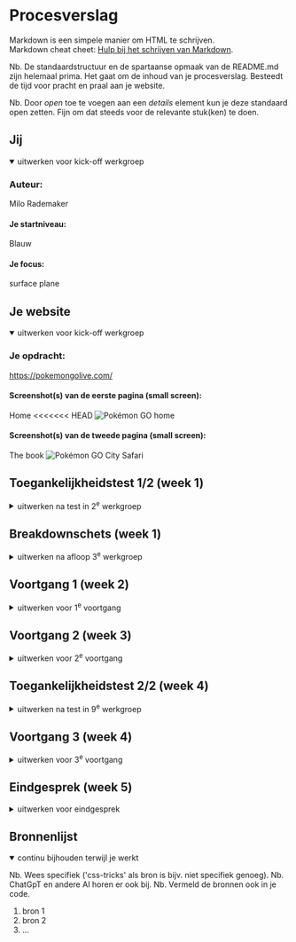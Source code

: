 # Procesverslag
Markdown is een simpele manier om HTML te schrijven.  
Markdown cheat cheet: [Hulp bij het schrijven van Markdown](https://github.com/adam-p/markdown-here/wiki/Markdown-Cheatsheet).

Nb. De standaardstructuur en de spartaanse opmaak van de README.md zijn helemaal prima. Het gaat om de inhoud van je procesverslag. Besteedt de tijd voor pracht en praal aan je website.

Nb. Door *open* toe te voegen aan een *details* element kun je deze standaard open zetten. Fijn om dat steeds voor de relevante stuk(ken) te doen.





## Jij

<details open>
  <summary>uitwerken voor kick-off werkgroep</summary>

  ### Auteur:
  Milo Rademaker

  #### Je startniveau:
  Blauw

  #### Je focus:
  surface plane
 
</details>





## Je website

<details open>
  <summary>uitwerken voor kick-off werkgroep</summary>

  ### Je opdracht:
  https://pokemongolive.com/

  #### Screenshot(s) van de eerste pagina (small screen): 
  Home 
<<<<<<< HEAD
  <img src="../readme-images/pokemongohome.png" width="375px" alt="Pokémon GO home">

  #### Screenshot(s) van de tweede pagina (small screen):
  The book
  <img src="../readme-images/pokemoncitysafari.png" width="375px" alt="Pokémon GO City Safari">

 
</details>



## Toegankelijkheidstest 1/2 (week 1)

<details>
  <summary>uitwerken na test in 2<sup>e</sup> werkgroep</summary>

  ### Bevindingen
  Lijst met je bevindingen die in de test naar voren kwamen:
   -menu veranderd naar hamburgermenu wanneer het een mobiele site is
   -er is geen H1 op de home pagina
   -is redelijk goed te gebruiken met een screenreader, noemt de navigatie een 'summary group'

</details>



## Breakdownschets (week 1)

<details>
  <summary>uitwerken na afloop 3<sup>e</sup> werkgroep</summary>

  ### de hele pagina: 
  <img src="../readme-images/breakdownschets.png" width="375px" alt="breakdown van de hele pagina">

  ### dynamisch deel (bijv menu): 
  <img src="../readme-images/menu.png" width="375px" alt="breakdown van een dynamisch deel">

  ### wellicht nog een dynamisch deel (bijv filter): 
  <img src="../readme-images/carousel.png" width="375px" alt="breakdown van nog een dynamisch deel">

</details>





## Voortgang 1 (week 2)

<details>
  <summary>uitwerken voor 1<sup>e</sup> voortgang</summary>

  ### Stand van zaken
  mijn website planktonchronicles.org is offline. ik ben samen met thomas gaan zitten om te kijken of we dit op konden lossen. de website was echt offline, dus hebben we er voor gekozen om een andere website te pakken. ik ga nu de pokemon go website namaken.


  ### Agenda voor meeting
  samen met je groepje opstellen

  | student 1      | student 2          | student 3    | student 4        |
  | ---            | ---                | ---          | ---              |
  | dit bespreken  | en dit             | en ik dit    | en dan ik dat    |
  | en dat ook nog | dit als er tijd is | nog een punt | dit wil ik zeker |
  | ...            | ...                | ...          | ...              |


  ### Verslag van meeting
  hier na afloop snel de uitkomsten van de meeting vastleggen

  - mijn website palnktonchronicles.org is offline
  - ik ga nu de pokemon go website maken
  - ...
  - ...

</details>





## Voortgang 2 (week 3)

<details>
  <summary>uitwerken voor 2<sup>e</sup> voortgang</summary>

  ### Stand van zaken
  het eeste deel van het coderen gaat goed. ik heb nog een vraag over hoe ik er voor kan zorgen dat mijn mobiele pagina geen afloop heeft aan de rechter kant. ook wil ik een vraag stellen over hoe ik het beste een carousel kan maken.


  ### Agenda voor meeting
  samen met je groepje opstellen

  | student 1      | student 2          | student 3    | student 4        |
  | ---            | ---                | ---          | ---              |
  | dit bespreken  | en dit             | en ik dit    | en dan ik dat    |
  | en dat ook nog | dit als er tijd is | nog een punt | dit wil ik zeker |
  | ...            | ...                | ...          | ...              |


  ### Verslag van meeting
  hier na afloop snel de uitkomsten van de meeting vastleggen

  - het maken van een carousel kan ik doen met behulp van de opdracht
  - punt 2
  - nog een punt
- ...

</details>





## Toegankelijkheidstest 2/2 (week 4)

<details>
  <summary>uitwerken na test in 9<sup>e</sup> werkgroep</summary>

  ### Bevindingen
  Lijst met je bevindingen die in de test naar voren kwamen (geef ook aan wat er verbeterd is):
- mijn hamburger menu word benoemd als een hamburger menu, niet als een summary group
- alle knoppen zijn bruikbaar
- gebruikt de invisible H1
- ziet de carousel als een list met items

</details>





## Voortgang 3 (week 4)

<details>
  <summary>uitwerken voor 3<sup>e</sup> voortgang</summary>

  ### Stand van zaken
  het gaat tot nu toe wel goed. het enige wat ik nog moet doen is de styling van mijn tweede pagina afmaken en het hamburger menu werkend krijgen.


  ### Agenda voor meeting
  samen met je groepje opstellen

  | student 1      | student 2          | student 3    | student 4        |
  | ---            | ---                | ---          | ---              |
  | dit bespreken  | en dit             | en ik dit    | en dan ik dat    |
  | en dat ook nog | dit als er tijd is | nog een punt | dit wil ik zeker |
  | ...            | ...                | ...          | ...              |


  ### Verslag van meeting
  hier na afloop snel de uitkomsten van de meeting vastleggen

  - kim heeft mij geholpen met mijn hamburger menu
  - ik heb zelf verder gewerkt aan mijn pagina
  - ik voel me goed over hoe het er tot nu toe uit ziet
  - ...

</details>





## Eindgesprek (week 5)

<details>
  <summary>uitwerken voor eindgesprek</summary>

  ### Je uitkomst - karakteristiek screenshots:
  <img src="readme-images/dummy-plaatje.jpg" width="375px" alt="uitomst opdracht 1">


  ### Dit ging goed/Heb ik geleerd: 
  Korte omschrijving met plaatjes

  <img src="readme-images/dummy-plaatje.jpg" width="375px" alt="top">


  ### Dit was lastig/Is niet gelukt:
  Korte omschrijving met plaatjes

  <img src="readme-images/dummy-plaatje.jpg" width="375px" alt="bummer">
</details>





## Bronnenlijst

<details open>
  <summary>continu bijhouden terwijl je werkt</summary>

  Nb. Wees specifiek ('css-tricks' als bron is bijv. niet specifiek genoeg). 
  Nb. ChatGpT en andere AI horen er ook bij.
  Nb. Vermeld de bronnen ook in je code.

  1. bron 1
  2. bron 2
  3. ...

</details>
